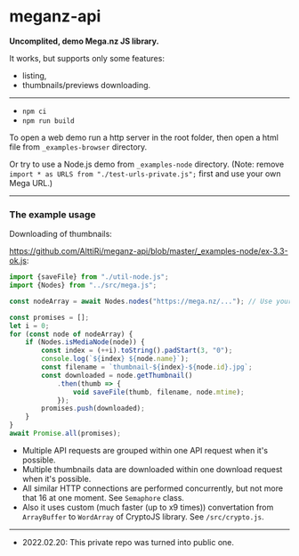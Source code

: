 # meganz-api

**Uncomplited, demo Mega.nz JS library.**

It works, but supports only some features: 
- listing,
- thumbnails/previews downloading.

---

- `npm ci`
- `npm run build`

To open a web demo run a http server in the root folder, then open a html file from `_examples-browser` directory.

Or try to use a Node.js demo from `_examples-node` directory. (Note: remove `import * as URLS from "./test-urls-private.js";` first and use your own Mega URL.)

---

### The example usage

Downloading of thumbnails:

https://github.com/AlttiRi/meganz-api/blob/master/_examples-node/ex-3.3-ok.js:
```js
import {saveFile} from "./util-node.js";
import {Nodes} from "../src/mega.js";

const nodeArray = await Nodes.nodes("https://mega.nz/..."); // Use your own URL

const promises = [];
let i = 0;
for (const node of nodeArray) {
    if (Nodes.isMediaNode(node)) {
        const index = (++i).toString().padStart(3, "0");
        console.log(`${index} ${node.name}`);
        const filename = `thumbnail-${index}-${node.id}.jpg`;
        const downloaded = node.getThumbnail()
            .then(thumb => {
                void saveFile(thumb, filename, node.mtime);
            });
        promises.push(downloaded);
    }
}
await Promise.all(promises);
```

- Multiple API requests are grouped within one API request when it's possible.
- Multiple thumbnails data are downloaded within one download request when it's possible.
- All similar HTTP connections are performed concurrently, but not more that 16 at one moment. See `Semaphore` class.
- Also it uses custom (much faster (up to x9 times)) convertation from `ArrayBuffer` to `WordArray` of CryptoJS library. See `/src/crypto.js`.

---

- 2022.02.20: This private repo was turned into public one.
